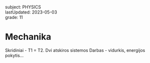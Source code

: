 subject: PHYSICS  
lastUpdated: 2023-05-03  
grade: 11

# Mechanika

Skridiniai - T1 = T2. Dvi atskiros sistemos
Darbas - vidurkis, energijos pokytis...
